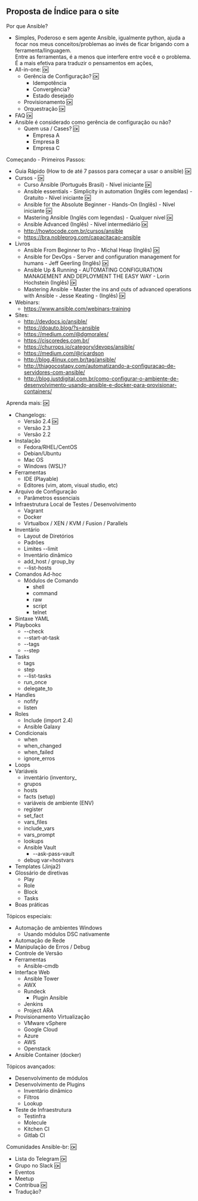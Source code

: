 ## Proposta de Índice para o site

Por que Ansible? 
  - Simples, Poderoso e sem agente
	Ansible, igualmente python, ajuda a focar nos meus conceitos/problemas ao invés de ficar brigando com a ferramenta/linguagem.\
	Entre as ferramentas, é a menos que interfere entre você e o problema. É a mais efetiva para traduzir o pensamentos em ações,
  - All-in-one: 🆗
    - Gerência de Configuração? 🆗
      - Idempotência
      - Convergência?
      - Estado desejado
    - Provisionamento 🆗
    - Orquestração 🆗
  - FAQ 🆗
- Ansible é considerado como gerência de configuração ou não?
  - Quem usa / Cases? 🆗
    - Empresa A
    - Empresa B
    - Empresa C

Começando - Primeiros Passos:
  - Guia Rápido (How to de até 7 passos para começar a usar o ansible) 🆗
  - Cursos - 🆗
	- Curso Ansible (Português Brasil) - Nível iniciante 🆗
	- Ansible essentials - Simplicity in automation (Inglês com legendas) - Gratuito - Nível iniciante 🆗
	- Ansible for the Absolute Beginner - Hands-On (Inglês) - Nível iniciante 🆗
	- Mastering Ansible (Inglês com legendas) - Qualquer nível 🆗
	- Ansible Advanced (Inglês) - Nível intermediário 🆗
	- http://howtocode.com.br/cursos/ansible
	- https://bra.nobleprog.com/capacitacao-ansible 
  - Livros
      - Ansible From Beginner to Pro - Michal Heap (Inglês)  🆗
      - Ansible for DevOps - Server and configuration management for humans - Jeff Geerling (Inglês)  🆗
      - Ansible Up & Running - AUTOMATING CONFIGURATION MANAGEMENT AND DEPLOYMENT THE EASY WAY - Lorin Hochstein (Inglês)  🆗
      - Mastering Ansible - Master the ins and outs of advanced operations with Ansible - Jesse Keating - (Inglês)  🆗
  - Webinars:
      - https://www.ansible.com/webinars-training
  - Sites:
    - http://devdocs.io/ansible/
    - https://doauto.blog/?s=ansible
    - https://medium.com/@dgmorales/
    - https://ciscoredes.com.br/
    - https://churrops.io/category/devops/ansible/
    - https://medium.com/@ricardson
    - http://blog.4linux.com.br/tag/ansible/
    - http://thiagocostapy.com/automatizando-a-configuracao-de-servidores-com-ansible/
    - http://blog.justdigital.com.br/como-configurar-o-ambiente-de-desenvolvimento-usando-ansible-e-docker-para-provisionar-containers/
	
Aprenda mais: 🆗
  - Changelogs:
     - Versão 2.4 🆗
     - Versão 2.3
     - Versão 2.2
  - Instalação
    - Fedora/RHEL/CentOS
    - Debian/Ubuntu
    - Mac OS
    - Windows (WSL)?
  - Ferramentas
    - IDE (Playable)
    - Editores (vim, atom, visual studio, etc)
  - Arquivo de Configuração
    - Parâmetros essenciais
  - Infraestrutura Local de Testes / Desenvolvimento
    - Vagrant
    - Docker
    - Virtualbox / XEN / KVM / Fusion / Parallels
  - Inventário
      - Layout de Diretórios
      - Padrões
      - Limites --limit
      - Inventário dinâmico
      - add_host / group_by
      - --list-hosts
  - Comandos Ad-hoc
    - Módulos de Comando
      - shell
      - command
      - raw
      - script
      - telnet
  - Sintaxe YAML
  - Playbooks
    - --check
    - --start-at-task
    - --tags
    - --step
  - Tasks
    - tags
    - step
    - --list-tasks
    - run_once
    - delegate_to
  - Handles
    - nofify
    - listen
  - Roles
    - Include (import 2.4)
    - Ansible Galaxy
  - Condicionais
    - when
    - when_changed
    - when_failed
    - ignore_erros
  - Loops
  - Variáveis
    - inventário (inventory_
    - grupos
    - hosts
    - facts (setup)
    - variáveis de ambiente (ENV)
    - register
    - set_fact
    - vars_files
    - include_vars
    - vars_prompt
    - lookups
    - Ansible Vault
      - --ask-pass-vault
    - debug var=hostvars
  - Templates (Jinja2)
  - Glossário de diretivas
    - Play
    - Role
    - Block
    - Tasks
  - Boas práticas

Tópicos especiais:
  - Automação de ambientes Windows
    - Usando módulos DSC nativamente
  - Automação de Rede
  - Manipulação de Erros / Debug
  - Controle de Versão
  - Ferramentas
    - Ansible-cmdb
  - Interface Web
    - Ansible Tower
    - AWX
    - Rundeck
      - Plugin Ansible
    - Jenkins
    - Project ARA
  - Provisionamento Virtualização
    - VMware vSphere
    - Google Cloud
    - Azure
    - AWS
    - Openstack
  - Ansible Container (docker)

Tópicos avançados:
  - Desenvolvimento de módulos
  - Desenvolvimento de Plugins
    - Inventário dinâmico
    - Filtros
    - Lookup
  - Teste de Infraestrutura
    - Testinfra
    - Molecule
    - Kitchen CI
    - Gitlab CI

Comunidades Ansible-br:  🆗
  - Lista do Telegram  🆗
  - Grupo no Slack  🆗
  - Eventos 
  - Meetup
  - Contribua  🆗
  - Tradução?


